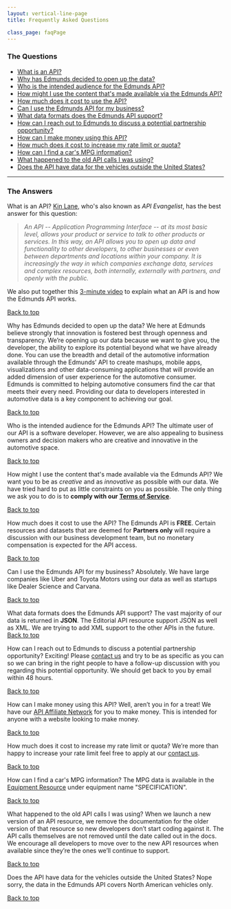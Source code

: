 ```yaml
---
layout: vertical-line-page
title: Frequently Asked Questions

class_page: faqPage
---
```


<a name="top"> </a>

### The Questions

* [What is an API?](#faq-1)
* [Why has Edmunds decided to open up the data?](#faq-2)
* [Who is the intended audience for the Edmunds API?](#faq-3)
* [How might I use the content that's made available via the Edmunds API?](#faq-4)
* [How much does it cost to use the API?](#faq-5)
* [Can I use the Edmunds API for my business?](#faq-6)
* [What data formats does the Edmunds API support?](#faq-7)
* [How can I reach out to Edmunds to discuss a potential partnership opportunity?](#faq-8)
* [How can I make money using this API?](#faq-9)
* [How much does it cost to increase my rate limit or quota?](#faq-10)
* [How can I find a car's MPG information?](#faq-11)
* [What happened to the old API calls I was using?](#faq-12)
* [Does the API have data for the vehicles outside the United States?](#faq-13)

---

### The Answers

<a name='faq-1' id='faq-1'> </a>
<span class="question-header" >What is an API?
</span>
[Kin Lane](http://apievangelist.com), who's also known as *API Evangelist*, has the best answer for this question:

> *An API -- Application Programming Interface -- at its most basic level, allows your product or service to talk to other products or services. In this way, an API allows you to open up data and functionality to other developers, to other businesses or even between departments and locations within your company. It is increasingly the way in which companies exchange data, services and complex resources, both internally, externally with partners, and openly with the public.*

We also put together this [3-minute video](http://vimeo.com/65923039) to explain what an API is and how the Edmunds API works.

[Back to top](#top)

<a name='faq-2' id='faq-2'> </a>
<span class="question-header" >Why has Edmunds decided to open up the data?
</span>
We here at Edmunds believe strongly that innovation is fostered best through openness and transparency. We’re opening up our data because we want to give you, the developer, the ability to explore its potential beyond what we have already done. You can use the breadth and detail of the automotive information available through the Edmunds’ API to create mashups, mobile apps, visualizations and other data-consuming applications that will provide an added dimension of user experience for the automotive consumer. Edmunds is committed to helping automotive consumers find the car that meets their every need. Providing our data to developers interested in automotive data is a key component to achieving our goal.

[Back to top](#top)

<a name='faq-3' id='faq-3'> </a>
<span class="question-header" >Who is the intended audience for the Edmunds API?
</span>
The ultimate user of our API is a software developer. However, we are also appealing to business owners and decision makers who are creative and innovative in the automotive space.

[Back to top](#top)

<a name='faq-4' id='faq-4'> </a>
<span class="question-header">How might I use the content that's made available via the Edmunds API?
</span>
We want you to be as *creative* and as *innovative* as possible with our data. We have tried hard to put as little constraints on you as possible. The only thing we ask you to do is to **comply with our [Terms of Service](/terms_of_service/)**. 

[Back to top](#top)

<a name='faq-5' id='faq-5'> </a>
<span class="question-header">How much does it cost to use the API?
</span>
The Edmunds API is **FREE**. Certain resources and datasets that are deemed for **Partners only** will require a discussion with our business development team, but no monetary compensation is expected for the API access.

[Back to top](#top)

<a name='faq-6' id='faq-6'> </a>
<span class="question-header">Can I use the Edmunds API for my business?
</span>
Absolutely. We have large companies like Uber and Toyota Motors using our data as well as startups like Dealer Science and Carvana.

[Back to top](#top)

<a name='faq-7' id='faq-7'> </a>
<span class="question-header">What data formats does the Edmunds API support?
</span>
The vast majority of our data is returned in **JSON**. The Editorial API resource support JSON as well as XML. We are trying to add XML support to the other APIs in the future.
[Back to top](#top)

<a name='faq-8' id='faq-8'> </a>
<span class="question-header">How can I reach out to Edmunds to discuss a potential partnership opportunity?
</span>
Exciting! Please <a href="https://tier3.wufoo.com/forms/q8wdmmf0iah3h4/" onclick="window.open(this.href,  null, 'height=1155, width=680, toolbar=0, location=0, status=1, scrollbars=1, resizable=1'); return false">contact us</a> and try to be as specific as you can so we can bring in the right people to have a follow-up discussion with you regarding this potential opportunity. We should get back to you by email within 48 hours.

[Back to top](#top)

<a name='faq-9' id='faq-9'> </a>
<span class="question-header">How can I make money using this API?
</span>
Well, aren’t you in for a treat! We have our [API Affiliate Network](/api_affiliate_network/) for you to make money. This is intended for anyone with a website looking to make money.

[Back to top](#top)


<a name='faq-10' id='faq-10'> </a>
<span class="question-header">How much does it cost to increase my rate limit or quota?</span>
We’re more than happy to increase your rate limit feel free to apply at our <a href="https://tier3.wufoo.com/forms/q8wdmmf0iah3h4/" onclick="window.open(this.href,  null, 'height=1155, width=680, toolbar=0, location=0, status=1, scrollbars=1, resizable=1'); return false">contact us</a>.

[Back to top](#top)

<a name='faq-11' id='faq-11'> </a>
<span class="question-header">How can I find a car's MPG information?</span>
The MPG data is available in the [Equipment Resource](/api-documentation/vehicle/spec_equipment/v2/) under equipment name "SPECIFICATION".

[Back to top](#top)

<a name='faq-12' id='faq-12'> </a>
<span class="question-header">What happened to the old API calls I was using?</span>
When we launch a new version of an API resource, we remove the documentation for the older version of that resource so new developers don’t start coding against it. The API calls themselves are not removed until the date called out in the docs. We encourage all developers to move over to the new API resources when available since they’re the ones we’ll continue to support.

[Back to top](#top)

<a name='faq-13' id='faq-13'> </a>
<span class="question-header">Does the API have data for the vehicles outside the United States?</span>
Nope sorry, the data in the Edmunds API covers North American vehicles only.

[Back to top](#top)